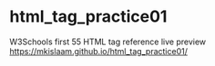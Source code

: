 # html_tag_practice01
W3Schools first 55 HTML tag reference
live preview
https://mkislaam.github.io/html_tag_practice01/

